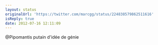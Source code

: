 ```yaml
---
layout: status
originalUrl: 'https://twitter.com/marcgg/status/224838579862511616'
isReply: true
date: 2012-07-16 12:11:09
---
```


@Pipomantis putain d'idée de génie
